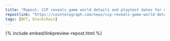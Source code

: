 ```yaml
---
title: "Repost: CCP reveals game world details and playtest dates for new blockchain game set in Eve universe"
repostlink: "https://cointelegraph.com/news/ccp-reveals-game-world-details-hackathon-web3-playtest-dates-blockchain-game-eve-universe"
tags: [NFT, blockchain]
---
```


{% include embed/linkpreview-repost.html %}
